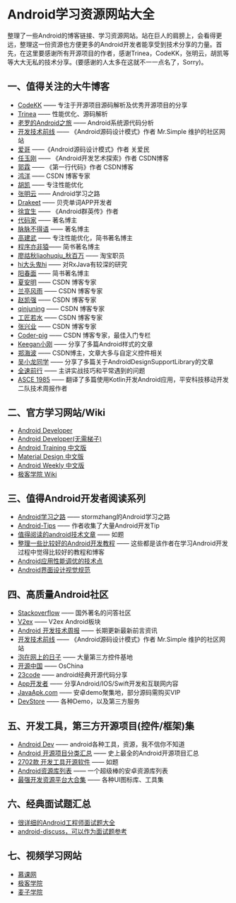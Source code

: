 Android学习资源网站大全
=====================

整理了一些Android的博客链接、学习资源网站。站在巨人的肩膀上，会看得更远，整理这一份资源也方便更多的Android开发者能享受到技术分享的力量。首先，在这里要感谢所有开源项目的作者，感谢Trinea，CodeKK，张明云，胡凯等等大大无私的技术分享。(要感谢的人太多在这就不一一点名了，Sorry)。

## 一、值得关注的大牛博客

* [CodeKK](http://a.codekk.com/) —— 专注于开源项目源码解析及优秀开源项目的分享
* [Trinea](http://www.trinea.cn/) —— 性能优化、源码解析
* [老罗的Android之旅](http://blog.csdn.net/Luoshengyang) —— Android系统源代码分析
* [开发技术前线](http://www.devtf.cn/) —— 《Android源码设计模式》作者 Mr.Simple 维护的社区网站
* [爱哥](http://blog.csdn.net/aigestudio) ——《Android源码设计模式》作者 关爱民 
* [任玉刚](http://blog.csdn.net/singwhatiwanna) —— 《Android开发艺术探索》作者 CSDN博客
* [郭霖](http://blog.csdn.net/guolin_blog) —— 《第一行代码》作者 CSDN博客
* [鸿洋](http://blog.csdn.net/lmj623565791) —— CSDN 博客专家
* [胡凯](http://hukai.me) —— 专注性能优化
* [张明云](http://www.jianshu.com/users/e6885381f7d4/latest_articles) —— Android学习之路
* [Drakeet](http://drakeet.me) —— 贝壳单词APP开发者
* [徐宜生](http://blog.csdn.net/eclipsexys) —— 《Android群英传》作者
* [代码家](http://blog.daimajia.com/) —— 著名博主
* [脉脉不得语](http://www.inferjay.com/blog/categories/androiddevweekly/) —— 著名博主
* [高建武](http://www.jianshu.com/users/FK4sc4/latest_articles) —— 专注性能优化，简书著名博主
* [程序亦非猿](http://yifeiyuan.me)—— 简书著名博主
* [廖祜秋liaohuqiu_秋百万](http://liaohuqiu.net) —— 淘宝职员
* [hi大头鬼hi](http://blog.csdn.net/lzyzsd) —— 对RxJava有较深的研究
* [阳春面](http://www.jianshu.com/users/nqobaq/latest_articles) —— 简书著名博主
* [夏安明](http://blog.csdn.net/xiaanming) —— CSDN 博客专家
* [兰亭风雨](http://blog.csdn.net/ns_code) —— CSDN 博客专家
* [赵凯强](http://blog.csdn.net/zhaokaiqiang1992) —— CSDN 博客专家
* [qinjuning](http://blog.csdn.net/qinjuning) —— CSDN 博客专家
* [工匠若水](http://blog.csdn.net/yanbober) —— CSDN 博客专家
* [张兴业](http://blog.csdn.net/xyz_lmn) —— CSDN 博客专家
* [Coder-pig](http://blog.csdn.net/coder_pig) —— CSDN 博客专家，最佳入门专栏
* [Keegan小刚](http://keeganlee.me/) —— 分享了多篇Android样式的文章
* [郑海波](http://blog.csdn.net/NUPTboyZHB/) —— CSDN博主，文章大多与自定义控件相关
* [吴小龙同学](http://wuxiaolong.me/) —— 分享了多篇关于AndroidDesignSupportLibrary的文章
* [全速前行](http://blog.csdn.net/lincyang) —— 主讲实战技巧和平常遇到的问题
* [ASCE 1985](http://blog.csdn.net/asce1885) —— 翻译了多篇使用Kotlin开发Android应用，平安科技移动开发二队技术周报作者

## 二、官方学习网站/Wiki

* [Android Developer](http://developer.android.com/)
* [Android Developer(无需梯子)](http://androiddoc.qiniudn.com/index.html)
* [Android Training 中文版](http://hukai.me/android-training-course-in-chinese/index.html)
* [Material Design 中文版](http://wiki.jikexueyuan.com/project/material-design/)
* [Android Weekly 中文版](http://wiki.jikexueyuan.com/project/android-weekly/)
* [极客学院 Wiki](http://wiki.jikexueyuan.com/)

## 三、值得Android开发者阅读系列

* [Android学习之路](http://www.stormzhang.com/android/2014/07/07/learn-android-from-rookie/) —— stormzhang的Android学习之路
* [Android-Tips](https://github.com/tangqi92/Android-Tips) —— 作者收集了大量Android开发Tip
* [值得阅读的android技术文章](https://github.com/bboyfeiyu/Worth-Reading-the-Android-technical-articles) —— 如题
* [整理一些比较好的Android开发教程](http://bxbxbai.github.io/2014/10/07/android-develop-resource/) —— 这些都是该作者在学习Android开发过程中觉得比较好的教程和博客
* [Android应用性能调优的技术点](http://zhuanlan.zhihu.com/kaede/20326073)
* [Android界面设计视觉规范](http://www.woshipm.com/ucd/243897.html?utm_source=tuicool&utm_medium=referral)

## 四、高质量Android社区

* [Stackoverflow](http://stackoverflow.com/questions/tagged/android) —— 国外著名的问答社区
* [V2ex](https://www.v2ex.com/go/android) —— V2ex Android板块
* [Android 开发技术周报](http://www.androidweekly.cn) —— 长期更新最新前言资讯
* [开发技术前线](http://www.devtf.cn/) —— 《Android源码设计模式》作者 Mr.Simple 维护的社区网站
* [泡在网上的日子](http://www.jcodecraeer.com/) —— 大量第三方控件基地
* [开源中国](http://www.oschina.net/android) —— OsChina
* [23code](http://www.23code.com/) —— android经典开源代码分享
* [App开发者](http://www.aswifter.com/) —— 分享Android/IOS/Swift开发和互联网内容
* [JavaApk.com](http://www.javaapk.com/) —— 安卓demo聚集地，部分源码需购买VIP
* [DevStore](http://www.devstore.cn/code/list/ft85-pn1-or0.html) —— 各种Demo，以及第三方服务


## 五、开发工具，第三方开源项目(控件/框架)集

* [Android Dev](http://www.androiddevtools.cn/) —— android各种工具，资源，我不信你不知道
* [Android 开源项目分类汇总](https://github.com/Trinea/android-open-project) —— 史上最全的Android开源项目汇总
* [2702款 开发工具开源软件](http://www.oschina.net/project/tag/11/devtools) —— 如题
* [Android资源库列表](http://app.memect.com/doc/android.html) —— 一个超级棒的安卓资源库列表
* [最强开发资源平台大合集](http://www.oschina.net/question/2285044_219206?fromerr=gEGePPMG) —— 各种UI图标库、工具集

## 六、经典面试题汇总

* [很详细的Android工程师面试题大全](http://blog.csdn.net/mc_hust/article/details/49517915)
* [android-discuss，可以作为面试题参考](https://github.com/android-cn/android-discuss/issues)

## 七、视频学习网站

* [慕课网](http://www.imooc.com/)
* [极客学院](http://www.jikexueyuan.com/)
* [麦子学院](http://www.maiziedu.com/)
